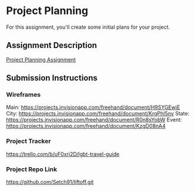 # Project Planning
For this assignment, you'll create some initial plans for your project.

## Assignment Description
[Project Planning Assignment](https://education.launchcode.org/liftoff/modules/assignments/project-planning)

## Submission Instructions

### Wireframes

Main: https://projects.invisionapp.com/freehand/document/H9SYGEwjE
City: https://projects.invisionapp.com/freehand/document/KrgPhI5nv
State: https://projects.invisionapp.com/freehand/document/R0n8sYobW
Event: https://projects.invisionapp.com/freehand/document/KzgD08nA4

### Project Tracker

https://trello.com/b/uF0xrj2D/lgbt-travel-guide

### Project Repo Link

https://github.com/Setch91/liftoff.git
